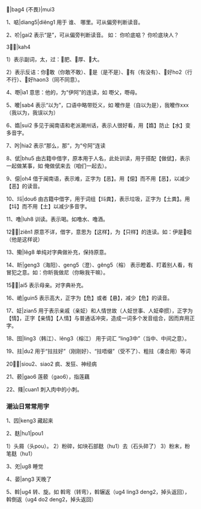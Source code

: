 𧧸|bag4
{不畏}|mui3

1、𠶧|diang5|diêng1
用于 谁、 哪里。可从偏旁判断读音。


2、吤|gai2
表示“是”，可从偏旁判断读音。 如： 你吤底𠶧？ 你吤底块人？

3、𫩯|kah4

1）表示副词，太，过：𫩯肥、𫩯厚、𫩯大。

2）表示反诘：你𫩯敢（你敢不敢）、𫩯是（是不是）、𫩯有（有没有）、𫩯好ho2（行不行）、𫩯好haon3（同不同意）。

4、嘢|ia1
意思：他的，为“伊阿”的连读，如 嘢父，嘢母。

5、𠿬|sab4
表示“以为”，口语中略带贬义，如 𠿬作是（自以为是），我𠿬作xxx（我以为，我误以为）

6、媠|sui2
多见于闽南语和老派潮州话，表示人很好看，用【媠】防止【水】变多音字。

7、𠯋|hia2
表示“那么，那”，为“兮阿”连读

8、倵|bhu5
由古籍中借字，原本用于人名，此处训读，用于搭配【做倵】，表示一起做某事，如 俺做倵来去（咱们一起去）。

9、僫|oh4
借于闽南语，表示难，正字为【恶】。用【僫】而不用【恶】，以减少【恶】的读音。

10、㘰|dou6
由古籍中借字，用于词组【㘰粪】，表示垃圾，正字为【土粪】。用【㘰】而不用【土】以减少多音字。

11、噜|luh8
训读。表示喝。如噜水、噜酒。

12、𠼀|ziên1
原意不详，借字，意思为【这样】，为【只样】的连读。如：伊是𠼀呾（他是这样说）

13、鳓|lêg8
单纯对字典做补充，保持原意。

14、盺|geng3（海阳）、geng5（澄）、gêng5（榕）
表示瞪着、盯着别人看，有冒犯之意。如：你盺我做尼（你瞅我干嘛）。

15、𡟓|ai5
表示母亲。对字典补充。

16、峗|guin5
表示高大，正字为【危】或者【悬】，减少【危】的读音。

17、姃|zian5
用于表示亲戚（亲姃）和人情世故（人姃世事、人姃牵掼），正字为【情】，正字【亲情】【人情】与普通话冲突，造成一词多个发音组合，因而弃用正字。

18、囹|ling3（韩江）、lêng3（榕江）
用于词汇 “ling3中”（当中、中间之意）。

19、拄|du2
用于“拄拄好”（刚刚好）、“拄唔缀”（受不了）、粗拄（凑合用）等词

20、𤞚|siou2、siao2
疯、发狂、神经病

21、䕧|gao6
莲䕧（gao6），指莲藕

22、䉔|cuan1
刺入肉中的小刺。


### 潮汕日常常用字

1、囥|keng3
藏起来

2、麸|hu1|pou1

1）头屑（头pou）。 
2）粉碎，如块石部麸（hu1）去（石头碎了） 
3）粉末，粉笔麸（hu1）


3、夗|ug8
睡觉

4、晏|ang3
天晚了

5、斡|ug4
转、旋。如 斡弯（转弯），斡辗返（ug4 ling3 deng2，掉头返回），斡倒返（ug4 do2 deng2，掉头返回）